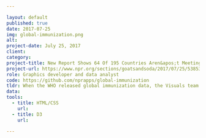 ```yaml
---

layout: default
published: true
date: 2017-07-25
img: global-immunization.png
alt:
project-date: July 25, 2017
client:
category:
project-title: New Report Shows 64 Of 195 Countries Aren&apos;t Meeting A Basic Vaccination Target
project-url: https://www.npr.org/sections/goatsandsoda/2017/07/25/538539473/new-report-shows-64-of-195-countries-arent-meeting-basic-vaccination-target?utm_source=dlvr.it&utm_medium=twitter
role: Graphics developer and data analyst
code: https://github.com/nprapps/global-immunization
tldr: When the WHO released global immunization data, the Visuals team worked with Goats and Soda to produce data visualization. I used textures.js to highlight conflict time periods. 
data:
tools:
  - title: HTML/CSS
    url:
  - title: D3
    url:

---
```

